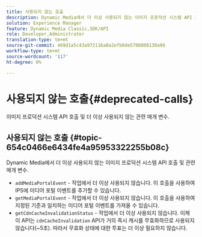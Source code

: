 ```yaml
---
title: 사용되지 않는 호출
description: Dynamic Media에서 더 이상 사용되지 않는 이미지 프로덕션 시스템 API 호출 및 관련 매개 변수.
solution: Experience Manager
feature: Dynamic Media Classic,SDK/API
role: Developer,Administrator
translation-type: tm+mt
source-git-commit: 469d1a5c43a972116a8a2efb0de5708800130a99
workflow-type: tm+mt
source-wordcount: '117'
ht-degree: 0%

---
```



# 사용되지 않는 호출{#deprecated-calls}

이미지 프로덕션 시스템 API 호출 및 더 이상 사용되지 않는 관련 매개 변수.

## 사용되지 않는 호출 {#topic-654c0466e6434fe4a95953322255b08c}

Dynamic Media에서 더 이상 사용되지 않는 이미지 프로덕션 시스템 API 호출 및 관련 매개 변수.

* `addMediaPortalEvent` - 작업에서 더 이상 사용되지 않습니다. 이 호출을 사용하여 IPS에 미디어 포털 이벤트를 추가할 수 있습니다.
* `getMediaPortalEvent` - 작업에서 더 이상 사용되지 않습니다. 이 호출을 사용하여 지정된 기준과 일치하는 미디어 포털 이벤트를 가져올 수 있습니다.
* `getCdnCacheInvalidationStatus` - 작업에서 더 이상 사용되지 않습니다. 이제 이 API는 `cdnCacheInvalidation` API가 거의 즉시 캐시를 무효화하므로 사용되지 않습니다(~5초). 따라서 무효화 상태에 대한 투표는 더 이상 필요하지 않습니다.

